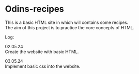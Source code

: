 # Odins-recipes
This is a basic HTML site in which will contains some recipes.  
The aim of this project is to practice the core concepts of HTML.

Log:

02.05.24  
Create the website with basic HTML.

03.05.24  
Implement basic css into the website.